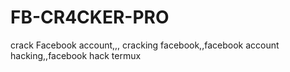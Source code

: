 # FB-CR4CKER-PRO
crack Facebook account,,, cracking facebook,,facebook account hacking,,facebook hack termux
